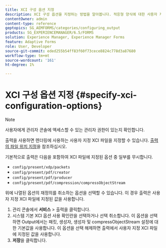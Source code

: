 ```yaml
---
title: XCI 구성 옵션 지정
description: XCI 구성 옵션을 지정하는 방법을 알아봅니다. 적응형 양식에 대한 사용자 지정 XCI 파일 값을 지정하여 양식 렌더링 중에 사용할 수 있습니다.
contentOwner: admin
content-type: reference
geptopics: SG_AEMFORMS/categories/configuring_output
products: SG_EXPERIENCEMANAGER/6.5/FORMS
solution: Experience Manager, Experience Manager Forms
feature: Adaptive Forms
role: User, Developer
source-git-commit: eded255b54ff83f60f73cece8824c778d3a87680
workflow-type: tm+mt
source-wordcount: '161'
ht-degree: 1%

---
```


# XCI 구성 옵션 지정 {#specify-xci-configuration-options}

>[!NOTE]
> 
> 사용자에게 관리자 콘솔에 액세스할 수 있는 관리자 권한이 있는지 확인합니다.

출력을 사용하면 렌더링에 사용하는 사용자 지정 XCI 파일을 지정할 수 있습니다. [출력의 파일 위치 지정](/help/forms/using/admin-help/specify-file-locations-output.md#specify-file-locations-for-output)을 참조하십시오.

기본적으로 출력은 다음을 포함하여 XCI 파일에 지정된 옵션 중 일부를 무시합니다.

* `config/present/xdp/packets`
* `config/present/pdf/creator`
* `config/present/pdf/producer`
* `config/present/pdf/compression/compressObjectStream`

위에 나열된 옵션의 재정의를 취소하는 옵션을 선택할 수 있습니다. 이 경우 출력은 사용자 지정 XCI 파일에 지정된 값을 사용합니다.

1. 관리 콘솔에서 **서비스** > 출력을 클릭합니다.
1. 시스템 기본 XCI 옵션 사용 확인란을 선택하거나 선택 취소합니다. 이 옵션을 선택하면 Output에서는 패킷, 생성자, 생성자 및 compressObjectStream 설정에 대한 기본값을 사용합니다. 이 옵션을 선택 해제하면 출력에서 사용자 지정 XCI 파일에 지정된 값을 사용합니다.
1. **저장**&#x200B;을 클릭합니다.
